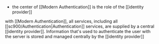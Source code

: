 - the center of [[Modern Authentication]] is the role of the [[identity provider]]

with [[Modern Authentication]], all services, including all [[sc900/Authentication|Authentication]] services, are supplied by a central [[identity provider]]. Information that's used to authenticate the user with the server is stored and managed centrally by the [[identity provider]]
